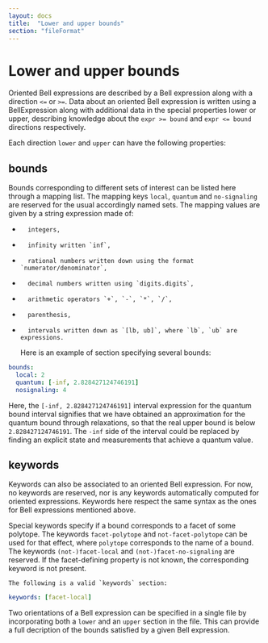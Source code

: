 ```yaml
---
layout: docs
title:  "Lower and upper bounds"
section: "fileFormat"
---
```


# Lower and upper bounds

Oriented Bell expressions are described by a Bell expression along with a direction `<=` or `>=`. Data about an oriented Bell expression is written using a BellExpression along with additional data in the special properties lower or upper, describing knowledge about the `expr >= bound` and `expr <= bound` directions respectively.

Each direction `lower` and `upper` can have the following properties:

## bounds

Bounds corresponding to different sets of interest can be listed here through a mapping list. The mapping keys `local`, `quantum` and `no-signaling` are reserved for the usual accordingly named sets. The mapping values are given by a string expression made of:

 -       integers,
 -       infinity written `inf`,
 -       rational numbers written down using the format `numerator/denominator`,
 -       decimal numbers written using `digits.digits`,
 -       arithmetic operators `+`, `-`, `*`, `/`,
 -       parenthesis,
 -       intervals written down as `[lb, ub]`, where `lb`, `ub` are expressions.

    Here is an example of section specifying several bounds:

``` yaml
bounds:
  local: 2
  quantum: [-inf, 2.828427124746191]
  nosignaling: 4
```

Here, the `[-inf, 2.828427124746191]` interval expression for the quantum bound interval signifies that we have obtained an approximation for the quantum bound through relaxations, so that the real upper bound is below `2.828427124746191`. The `-inf` side of the interval could be replaced by finding an explicit state and measurements that achieve a quantum value.

## keywords

Keywords can also be associated to an oriented Bell expression. For now, no keywords are reserved, nor is any keywords automatically computed for oriented expressions. Keywords here respect the same syntax as the ones for Bell expressions mentioned above.

Special keywords specify if a bound corresponds to a facet of some polytope. The keywords `facet-polytope` and `not-facet-polytope` can be used for that effect, where `polytope` corresponds to the name of a bound. The keywords `(not-)facet-local` and `(not-)facet-no-signaling` are reserved. If the facet-defining property is not known, the corresponding keyword is not present.

    The following is a valid `keywords` section:

``` yaml
keywords: [facet-local]
```

Two orientations of a Bell expression can be specified in a single file by incorporating both a `lower` and an `upper` section in the file. This can provide a full decription of the bounds satisfied by a given Bell expression.
